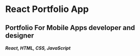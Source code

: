 
# React Portfolio App
## Portfolio For Mobile Apps developer and designer


##### React, HTML, CSS, JavaScript
